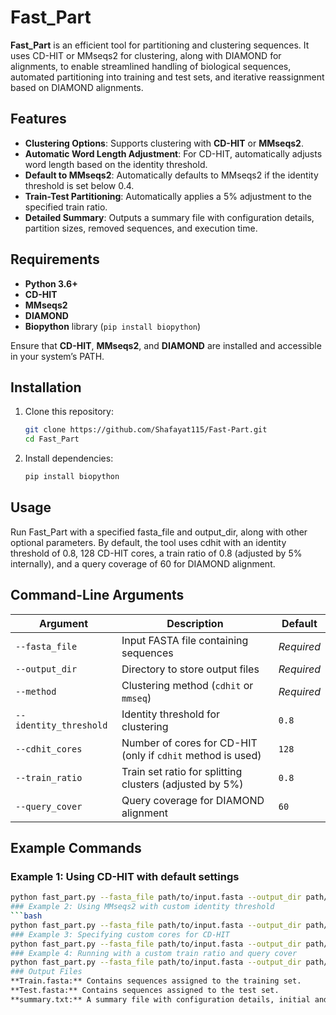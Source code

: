 # Fast_Part

**Fast_Part** is an efficient tool for partitioning and clustering sequences. It uses CD-HIT or MMseqs2 for clustering, along with DIAMOND for alignments, to enable streamlined handling of biological sequences, automated partitioning into training and test sets, and iterative reassignment based on DIAMOND alignments. 

## Features

- **Clustering Options**: Supports clustering with **CD-HIT** or **MMseqs2**.
- **Automatic Word Length Adjustment**: For CD-HIT, automatically adjusts word length based on the identity threshold.
- **Default to MMseqs2**: Automatically defaults to MMseqs2 if the identity threshold is set below 0.4.
- **Train-Test Partitioning**: Automatically applies a 5% adjustment to the specified train ratio.
- **Detailed Summary**: Outputs a summary file with configuration details, partition sizes, removed sequences, and execution time.

## Requirements

- **Python 3.6+**
- **CD-HIT**
- **MMseqs2**
- **DIAMOND**
- **Biopython** library (`pip install biopython`)

Ensure that **CD-HIT**, **MMseqs2**, and **DIAMOND** are installed and accessible in your system’s PATH.

## Installation

1. Clone this repository:
   ```bash
   git clone https://github.com/Shafayat115/Fast-Part.git
   cd Fast_Part
2. Install dependencies:
   ```bash
   pip install biopython
## Usage
Run Fast_Part with a specified fasta_file and output_dir, along with other optional parameters. By default, the tool uses cdhit with an identity threshold of 0.8, 128 CD-HIT cores, a train ratio of 0.8 (adjusted by 5% internally), and a query coverage of 60 for DIAMOND alignment.

## Command-Line Arguments

| Argument             | Description                                                 | Default    |
|----------------------|-------------------------------------------------------------|------------|
| `--fasta_file`       | Input FASTA file containing sequences                       | *Required* |
| `--output_dir`       | Directory to store output files                             | *Required* |
| `--method`           | Clustering method (`cdhit` or `mmseq`)                      | *Required* |
| `--identity_threshold` | Identity threshold for clustering                          | `0.8`      |
| `--cdhit_cores`      | Number of cores for CD-HIT (only if `cdhit` method is used) | `128`      |
| `--train_ratio`      | Train set ratio for splitting clusters (adjusted by 5%)     | `0.8`      |
| `--query_cover`      | Query coverage for DIAMOND alignment                        | `60`       |

## Example Commands

### Example 1: Using CD-HIT with default settings
```bash
python fast_part.py --fasta_file path/to/input.fasta --output_dir path/to/output --method cdhit
### Example 2: Using MMseqs2 with custom identity threshold
```bash
python fast_part.py --fasta_file path/to/input.fasta --output_dir path/to/output --method mmseq --identity_threshold 0.7
### Example 3: Specifying custom cores for CD-HIT
python fast_part.py --fasta_file path/to/input.fasta --output_dir path/to/output --method cdhit --cdhit_cores 64
### Example 4: Running with a custom train ratio and query cover
python fast_part.py --fasta_file path/to/input.fasta --output_dir path/to/output --method cdhit --train_ratio 0.85 --query_cover 70
### Output Files
**Train.fasta:** Contains sequences assigned to the training set.
**Test.fasta:** Contains sequences assigned to the test set.
**summary.txt:** A summary file with configuration details, initial and final sequence counts per label, removed sequences, missing labels, and execution time.

